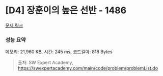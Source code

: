 # [D4] 장훈이의 높은 선반 - 1486 

[문제 링크](https://swexpertacademy.com/main/code/problem/problemDetail.do?contestProbId=AV2b7Yf6ABcBBASw) 

### 성능 요약

메모리: 21,960 KB, 시간: 245 ms, 코드길이: 818 Bytes



> 출처: SW Expert Academy, https://swexpertacademy.com/main/code/problem/problemList.do
